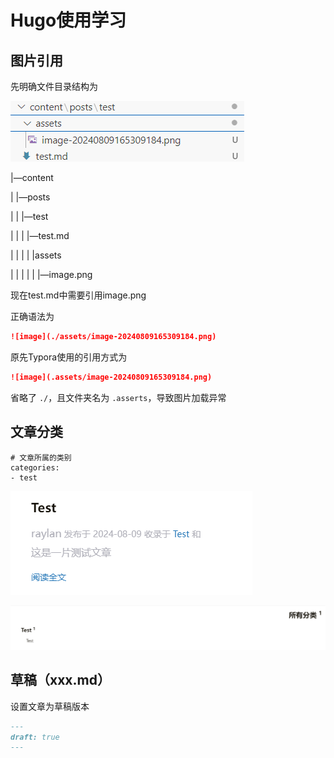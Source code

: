 # Hugo使用学习



## 图片引用

先明确文件目录结构为

![image-20240809174946863](./assets/image-20240809174946863.png)

|—content

|	|—posts

|	|	|—test

|	|	|	|—test.md

|	|	|	|	|assets

|	|	|	|	|	|—image.png

现在test.md中需要引用image.png

正确语法为

```markdown
![image](./assets/image-20240809165309184.png)
```

原先Typora使用的引用方式为

```markdown
![image](.assets/image-20240809165309184.png)
```

省略了 `./`，且文件夹名为 `.asserts`，导致图片加载异常



## 文章分类

```
# 文章所属的类别
categories: 
- test
```

![image-20240809180533182](./assets/image-20240809180533182.png)

![image-20240809180544876](./assets/image-20240809180544876.png)



## 草稿（xxx.md）

设置文章为草稿版本

```markdown
---
draft: true
---
```

